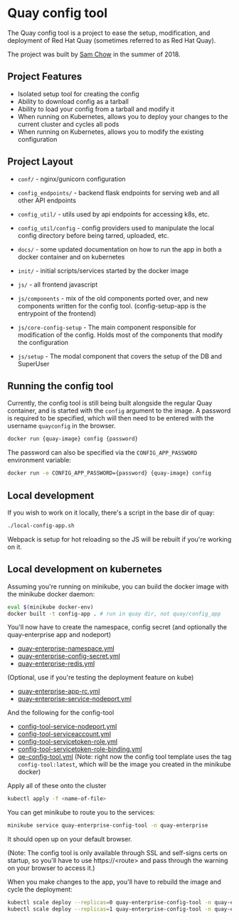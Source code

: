 # Quay config tool

The Quay config tool is a project to ease the setup, modification, and deployment of Red Hat Quay (sometimes referred to as Red Hat Quay).

The project was built by [Sam Chow] in the summer of 2018.

[Sam Chow]: https://github.com/blueish

## Project Features
* Isolated setup tool for creating the config
* Ability to download config as a tarball
* Ability to load your config from a tarball and modify it
* When running on Kubernetes, allows you to deploy your changes to the current cluster and cycles all pods
* When running on Kubernetes, allows you to modify the existing configuration


## Project Layout
- `conf/` - nginx/gunicorn configuration

- `config_endpoints/` - backend flask endpoints for serving web and all other API endpoints

- `config_util/` - utils used by api endpoints for accessing k8s, etc.

- `config_util/config` - config providers used to manipulate the local config directory before being tarred, uploaded, etc.

- `docs/` - some updated documentation on how to run the app in both a docker container and on kubernetes

- `init/` - initial scripts/services started by the docker image

- `js/` - all frontend javascript

- `js/components` - mix of the old components ported over, and new components written for the config tool.
(config-setup-app is the entrypoint of the frontend)

- `js/core-config-setup` - The main component responsible for modification of the config.
Holds most of the components that modify the configuration

- `js/setup` - The modal component that covers the setup of the DB and SuperUser

## Running the config tool
Currently, the config tool is still being built alongside the regular Quay container, and is started with the `config` argument to the image. A password is required to be
specified, which will then need to be entered with the username `quayconfig` in the browser.

```bash
docker run {quay-image} config {password}
```

The password can also be specified via the `CONFIG_APP_PASSWORD` environment variable:

```bash
docker run -e CONFIG_APP_PASSWORD={password} {quay-image} config
```


## Local development
If you wish to work on it locally, there's a script in the base dir of quay:
```bash
./local-config-app.sh
```
Webpack is setup for hot reloading so the JS will be rebuilt if you're working on it.


## Local development on kubernetes
Assuming you're running on minikube, you can build the docker image with the minikube docker daemon:
```bash
eval $(minikube docker-env)
docker built -t config-app . # run in quay dir, not quay/config_app
```

You'll now have to create the namespace, config secret (and optionally the quay-enterprise app and nodeport)
- [quay-enterprise-namespace.yml](files/quay-enterprise-namespace.yml)
- [quay-enterprise-config-secret.yml](files/quay-enterprise-config-secret.yml)
- [quay-enterprise-redis.yml](files/quay-enterprise-redis.yml)

(Optional, use if you're testing the deployment feature on kube)
- [quay-enterprise-app-rc.yml](files/quay-enterprise-app-rc.yml)
- [quay-enterprise-service-nodeport.yml](files/quay-enterprise-service-nodeport.yml)

And the following for the config-tool
- [config-tool-service-nodeport.yml](docs/k8s_templates/config-tool-service-nodeport.yml)
- [config-tool-serviceaccount.yml](docs/k8s_templates/config-tool-serviceaccount.yml)
- [config-tool-servicetoken-role.yml](docs/k8s_templates/config-tool-servicetoken-role.yml)
- [config-tool-servicetoken-role-binding.yml](docs/k8s_templates/config-tool-servicetoken-role-binding.yml)
- [qe-config-tool.yml](docs/k8s_templates/qe-config-tool.yml)
(Note: right now the config tool template uses the tag `config-tool:latest`, which will be the image you created in the minikube docker)

Apply all of these onto the cluster
```bash
kubectl apply -f <name-of-file>
```

You can get minikube to route you to the services:
```bash
minikube service quay-enterprise-config-tool -n quay-enterprise
```

It should open up on your default browser.

(Note: The config tool is only available through SSL and self-signs certs on startup, so you'll have to use https://\<route>
and pass through the warning on your browser to access it.)

When you make changes to the app, you'll have to rebuild the image and cycle the deployment:
```bash
kubectl scale deploy --replicas=0 quay-enterprise-config-tool -n quay-enterprise
kubectl scale deploy --replicas=1 quay-enterprise-config-tool -n quay-enterprise
```
